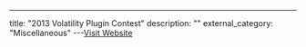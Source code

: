 ---
title: "2013 Volatility Plugin Contest"
description: ""
external_category: "Miscellaneous"
---[Visit Website](https://www.volatilityfoundation.org/2013-c19yz)

